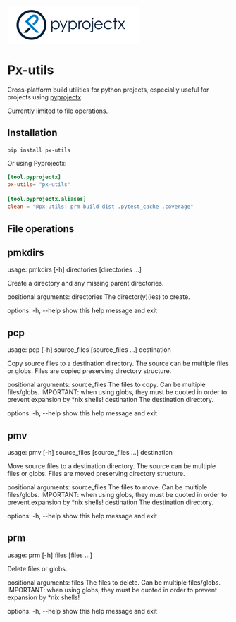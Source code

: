 ![pyprojectx](px.png)

# Px-utils

Cross-platform build utilities for python projects, especially useful for projects using [pyprojectx](https://pyprojectx.github.io/)

Currently limited to file operations.

## Installation

```
pip install px-utils
```

Or using Pyprojectx:

```toml
[tool.pyprojectx]
px-utils= "px-utils"

[tool.pyprojectx.aliases]
clean = "@px-utils: prm build dist .pytest_cache .coverage"
```

## File operations

<!-- START-CLI -->
## pmkdirs
usage: pmkdirs [-h] directories [directories ...]

Create a directory and any missing parent directories.

positional arguments:
  directories  The director(y)(ies) to create.

options:
  -h, --help   show this help message and exit

## pcp
usage: pcp [-h] source_files [source_files ...] destination

Copy source files to a destination directory. The source can be multiple files
or globs. Files are copied preserving directory structure.

positional arguments:
  source_files  The files to copy. Can be multiple files/globs. IMPORTANT:
                when using globs, they must be quoted in order to prevent
                expansion by *nix shells!
  destination   The destination directory.

options:
  -h, --help    show this help message and exit

## pmv
usage: pmv [-h] source_files [source_files ...] destination

Move source files to a destination directory. The source can be multiple files
or globs. Files are moved preserving directory structure.

positional arguments:
  source_files  The files to move. Can be multiple files/globs. IMPORTANT:
                when using globs, they must be quoted in order to prevent
                expansion by *nix shells!
  destination   The destination directory.

options:
  -h, --help    show this help message and exit

## prm
usage: prm [-h] files [files ...]

Delete files or globs.

positional arguments:
  files       The files to delete. Can be multiple files/globs. IMPORTANT:
              when using globs, they must be quoted in order to prevent
              expansion by *nix shells!

options:
  -h, --help  show this help message and exit

<!-- END-CLI -->
